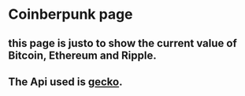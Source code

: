 # Coinberpunk page
## this page is justo to show the current value of Bitcoin, Ethereum and Ripple.
## The Api used is [gecko](https://www.coingecko.com/).